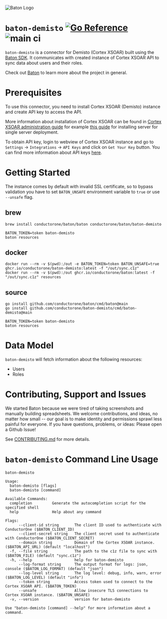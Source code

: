 ![Baton Logo](./docs/images/baton-logo.png)

# `baton-demisto` [![Go Reference](https://pkg.go.dev/badge/github.com/conductorone/baton-demisto.svg)](https://pkg.go.dev/github.com/conductorone/baton-demisto) ![main ci](https://github.com/conductorone/baton-demisto/actions/workflows/main.yaml/badge.svg)

`baton-demisto` is a connector for Demisto (Cortex XSOAR) built using the [Baton SDK](https://github.com/conductorone/baton-sdk). It communicates with created instance of Cortex XSOAR API to sync data about users and their roles.

Check out [Baton](https://github.com/conductorone/baton) to learn more about the project in general.

# Prerequisites

To use this connector, you need to install Cortex XSOAR (Demisto) instance and create API key to access the API.

More information about installation of Cortex XSOAR can be found in [Cortex XSOAR administration guide](https://docs-cortex.paloaltonetworks.com/r/Cortex-XSOAR/6.6/Cortex-XSOAR-Administrator-Guide) for example [this guide](https://docs-cortex.paloaltonetworks.com/r/Cortex-XSOAR/6.6/Cortex-XSOAR-Administrator-Guide/Install-a-Server-for-a-Single-Server-Deployment) for installing server for single server deployment.

To obtain API key, login to webview of Cortex XSOAR instance and go to `Settings` -> `Integrations` -> `API Keys` and click on `Get Your Key` button. You can find more information about API keys [here](https://docs-cortex.paloaltonetworks.com/r/Cortex-XSOAR/6.6/Cortex-XSOAR-Administrator-Guide/API-Keys).

# Getting Started

The instance comes by default with invalid SSL certificate, so to bypass validation you have to set `BATON_UNSAFE` environment variable to `true` or use `--unsafe` flag.

## brew

```
brew install conductorone/baton/baton conductorone/baton/baton-demisto

BATON_TOKEN=token baton-demisto
baton resources
```

## docker

```
docker run --rm -v $(pwd):/out -e BATON_TOKEN=token BATON_UNSAFE=true ghcr.io/conductorone/baton-demisto:latest -f "/out/sync.c1z"
docker run --rm -v $(pwd):/out ghcr.io/conductorone/baton:latest -f "/out/sync.c1z" resources
```

## source

```
go install github.com/conductorone/baton/cmd/baton@main
go install github.com/conductorone/baton-demisto/cmd/baton-demisto@main

BATON_TOKEN=token baton-demisto
baton resources
```

# Data Model

`baton-demisto` will fetch information about the following resources:

- Users
- Roles

# Contributing, Support and Issues

We started Baton because we were tired of taking screenshots and manually building spreadsheets. We welcome contributions, and ideas, no matter how small -- our goal is to make identity and permissions sprawl less painful for everyone. If you have questions, problems, or ideas: Please open a Github Issue!

See [CONTRIBUTING.md](https://github.com/ConductorOne/baton/blob/main/CONTRIBUTING.md) for more details.

# `baton-demisto` Command Line Usage

```
baton-demisto

Usage:
  baton-demisto [flags]
  baton-demisto [command]

Available Commands:
  completion         Generate the autocompletion script for the specified shell
  help               Help about any command

Flags:
      --client-id string       The client ID used to authenticate with ConductorOne ($BATON_CLIENT_ID)
      --client-secret string   The client secret used to authenticate with ConductorOne ($BATON_CLIENT_SECRET)
      --domain string          Domain of the Cortex XSOAR instance. ($BATON_API_URL) (default "localhost")
  -f, --file string            The path to the c1z file to sync with ($BATON_FILE) (default "sync.c1z")
  -h, --help                   help for baton-demisto
      --log-format string      The output format for logs: json, console ($BATON_LOG_FORMAT) (default "json")
      --log-level string       The log level: debug, info, warn, error ($BATON_LOG_LEVEL) (default "info")
      --token string           Access token used to connect to the Cortex XSOAR API. ($BATON_TOKEN)
      --unsafe                 Allow insecure TLS connections to Cortex XSOAR instance. ($BATON_UNSAFE)
  -v, --version                version for baton-demisto

Use "baton-demisto [command] --help" for more information about a command.
```

